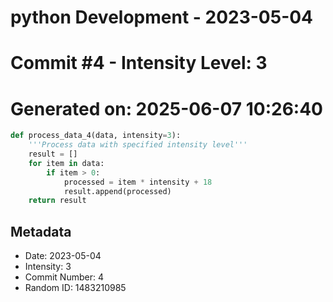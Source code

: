﻿# python Development - 2023-05-04
# Commit #4 - Intensity Level: 3
# Generated on: 2025-06-07 10:26:40
```python
def process_data_4(data, intensity=3):
    '''Process data with specified intensity level'''
    result = []
    for item in data:
        if item > 0:
            processed = item * intensity + 18
            result.append(processed)
    return result
```
## Metadata
- Date: 2023-05-04
- Intensity: 3
- Commit Number: 4
- Random ID: 1483210985
